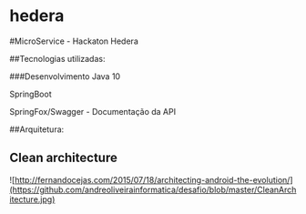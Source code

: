 # hedera
#MicroService - Hackaton Hedera

##Tecnologias utilizadas:

###Desenvolvimento
Java 10

SpringBoot

SpringFox/Swagger - Documentação da API

##Arquitetura:

Clean architecture
-----------------
![http://fernandocejas.com/2015/07/18/architecting-android-the-evolution/](https://github.com/andreoliveirainformatica/desafio/blob/master/CleanArchitecture.jpg)
